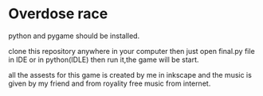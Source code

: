 # Overdose race

python and pygame should be installed.

clone this repository anywhere in your computer then just open final.py file in IDE or in python(IDLE) then run it,the game will be start.

all the assests for this game is created by me in inkscape and the music is given by my friend and from royality free music from internet.
